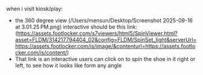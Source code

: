 when i visit kiosk/play:
- the 360 degree view (/Users/mensun/Desktop/Screenshot 2025-09-16 at 3.01.25 PM.png) interactive should be this link:
(https://assets.footlocker.com/s7viewers/html5/SpinViewer.html?asset=FLDM/314217794404_02&config=FLDM/SpinSet_light&serverUrl=https://assets.footlocker.com/is/image/&contenturl=https://assets.footlocker.com/is/content/)
- That link is an interactive users can click on to spin the shoe in it right or left, to see how it looks like form any angle